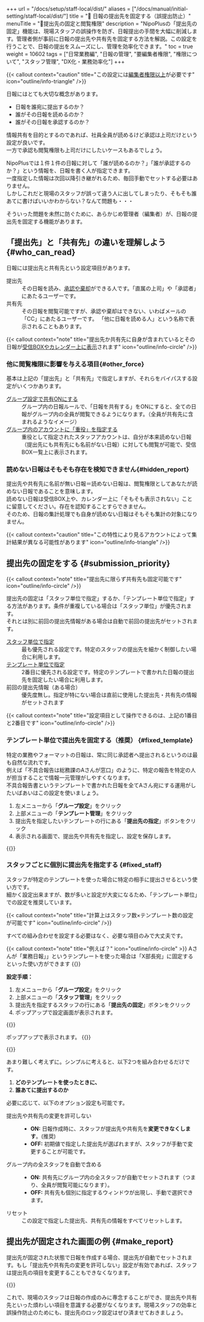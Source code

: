 +++
url = "/docs/setup/staff-local/dist/"
aliases = ["/docs/manual/initial-setting/staff-local/dist/"]
title = "🔐 日報の提出先を固定する（誤提出防止）"
menuTitle = "🔐提出先の固定と閲覧権限"
description = "NipoPlusの「提出先の固定」機能は、現場スタッフの誤操作を防ぎ、日報提出の手間を大幅に削減します。管理者側が事前に日報の提出先や共有先を固定する方法を解説。この設定を行うことで、日報の提出をスムーズにし、管理を効率化できます。"
toc = true
weight = 10602
tags = ["日常業務編", "日報の管理", "要編集者権限", "権限について", "スタッフ管理", "DX化・業務効率化"]
+++

{{< callout context="caution" title="この設定には[編集者権限以上](/docs/setup/staff-global/rank/#manager)が必要です" icon="outline/info-triangle" />}}

日報にはとても大切な概念があります。

- 日報を誰宛に提出するのか？
- 誰がその日報を読めるのか？
- 誰がその日報を承認するのか？

情報共有を目的とするのであれば、社員全員が読めるけど承認は上司だけという設定が良いです。  
一方で承認も閲覧権限も上司だけにしたいケースもあるでしょう。

NipoPlusでは１件１件の日報に対して「誰が読めるのか？」「誰が承認するのか？」という情報を、日報を書く人が指定できます。  
一度指定した情報は次回以降引き継がれるため、毎回手動でセットする必要はありません。  
しかしこれだと現場のスタッフが誤って違う人に出してしまったり、そもそも誰あてに書けばいいかわからない？なんて問題も・・・

そういった問題を未然に防ぐために、あらかじめ管理者（編集者）が、日報の提出先を固定する機能があります。

## 「提出先」と「共有先」の違いを理解しよう {#who_can_read}

日報には提出先と共有先という設定項目があります。

<dl class="basic">
<dt>提出先</dt>
<dd>
    その日報を読み、<a href="/docs/manual/read-report/state/#agree">承認や棄却</a>ができる人です。「直属の上司」や「承認者」にあたるユーザーです。
</dd>
<dt>共有先</dt>
<dd>
    その日報を閲覧可能ですが、承認や棄却はできない、いわばメールの「CC」にあたるユーザーです。
    「他に日報を読める人」という名称で表示されることもあります。
</dd>
</dl>

{{< callout context="note" title="提出先か共有先に自身が含まれているとその日報が[受信BOXやカレンダー上に表示](/docs/manual/read-report/list/)されます" icon="outline/info-circle" />}}

### 他に閲覧権限に影響を与える項目{#other_force}

基本は上記の「提出先」と「共有先」で指定しますが、それらをバイパスする設定がいくつかあります。

<dl class="basic">
<dt><a href="/docs/setup/setting-group/#reportShare">グループ設定で共有ONにする</a></dt>
<dd>グループ内の日報ルールで、「日報を共有する」をONにすると、全ての日報がグループ内の全員が閲覧できるようになります。（全員が共有先に含まれるようなイメージ）</dd>
<dt><a href="/docs/setup/staff-local/_about/#staff_list_fields">グループ内のアカウントに「重役」を指定する</a></dt>
<dd>重役として指定されたスタッフアカウントは、自分が本来読めない日報（提出先にも共有先にも名前がない日報）に対しても閲覧が可能で、受信BOX一覧上に表示されます。</dd>
</dl>

### 読めない日報はそもそも存在を検知できません{#hidden_report}

提出先や共有先に名前が無い日報＝読めない日報は、閲覧権限としてあなたが読めない日報であることを意味します。  
読めない日報は受信BOX上や、カレンダー上に「そもそも表示されない」ことに留意してください。存在を認知することすらできません。  
そのため、日報の集計処理でも自身が読めない日報はそもそも集計の対象になりません。

{{< callout context="caution" title="この特性により見るアカウントによって集計結果が異なる可能性があります" icon="outline/info-triangle" />}}

## 提出先の固定をする {#submission_priority}

{{< callout context="note" title="提出先に限らず共有先も固定可能です" icon="outline/info-circle" />}}

提出先の固定は「スタッフ単位で指定」するか、「テンプレート単位で指定」する方法があります。条件が重複している場合は「スタッフ単位」が優先されます。  
それとは別に前回の提出先情報がある場合は自動で前回の提出先がセットされます。

<dl class="basic">
<dt><a href="#fixed_staff">スタッフ単位で指定</a></dt>
<dd>最も優先される設定です。特定のスタッフの提出先を細かく制御したい場合に利用します。</dd>
<dt><a href="#fixed_template">テンプレート単位で指定</a></dt>
<dd>2番目に優先される設定です。特定のテンプレートで書かれた日報の提出先を固定したい場合に利用します。</dd>
<dt>前回の提出先情報（ある場合）</dt>
<dd>優先度無し。指定が特にない場合は直前に使用した提出先・共有先の情報がセットされます</dd>
</dl>

{{< callout context="note" title="設定項目として操作できるのは、上記の1番目と2番目です" icon="outline/info-circle" />}}

### テンプレート単位で提出先を固定する（推奨） {#fixed_template}

特定の業務やフォーマットの日報は、常に同じ承認者へ提出されるというのは最も自然な流れです。  
例えば「不具合報告は総務課のAさんが窓口」のように、特定の報告を特定の人が担当することで情報一元管理がしやすくなります。  
不具合報告書というテンプレートで書かれた日報を全てAさん宛にする運用がしたいばあいはこの設定を使いましょう。

1.  左メニューから「**グループ設定**」をクリック
2.  上部メニューの「**テンプレート管理**」をクリック
3.  提出先を指定したいテンプレートの行にある「**提出先の指定**」ボタンをクリック
4.  表示される画面で、提出先や共有先を指定し、設定を保存します。

{{<iTablet filename="img/template-dist-lock" msg="交通費精算書は経理のBさん。みたいな感じね" alice="shield">}}

### スタッフごとに個別に提出先を指定する {#fixed_staff}

スタッフが特定のテンプレートを使った場合に特定の相手に提出させるという使い方です。  
細かく設定出来ますが、数が多いと設定が大変になるため、「テンプレート単位」での設定を推奨しています。

{{< callout context="note" title="計算上はスタッフ数×テンプレート数の設定が可能です" icon="outline/info-circle" />}}

すべての組み合わせを設定する必要はなく、必要な項目のみで大丈夫です。

{{< callout context="note" title="例えば？" icon="outline/info-circle" >}}
Aさんが「業務日報」」というテンプレートを使った場合は「X部長宛」に固定するといった使い方ができます
{{</callout>}}

**設定手順：**

1.  左メニューから「**グループ設定**」をクリック
2.  上部メニューの「**スタッフ管理**」をクリック
3.  提出先を指定するスタッフの行にある「**提出先の固定**」ボタンをクリック
4.  ポップアップで設定画面が表示されます。

{{<icatch filename="img/dist-setting2" msg="テンプレート単位の設定があったとしてもこっちが優先されるよ" alice="shield">}}

ポップアップで表示されます。
{{<nextArrow>}}

{{<icatch filename="img/dist-detail2" msg="【誰が】【どのテンプレートを使ったとき】【誰に出すのか】を設定するよ" alice="shield">}}

あまり難しく考えずに。シンプルに考えると、以下2つを組み合わせるだけです。

1.  **どのテンプレートを使ったときに、**
2.  **誰あてに提出するのか**

必要に応じて、以下のオプション設定も可能です。

<dl class="basic">
<dt>提出先や共有先の変更を許可しない</dt>
<dd>
    <ul>
        <li><strong>ON:</strong> 日報作成時に、スタッフが提出先や共有先を<strong>変更できなくします</strong>。(推奨)</li>
        <li><strong>OFF:</strong> 初期値で指定した提出先が選ばれますが、スタッフが手動で変更することが可能です。</li>
    </ul>
</dd>
<dt>グループ内の全スタッフを自動で含める</dt>
<dd>
    <ul>
        <li><strong>ON:</strong> 共有先にグループ内の全スタッフが自動でセットされます（つまり、全員が閲覧可能になります）。</li>
        <li><strong>OFF:</strong> 共有先も個別に指定するウィンドウが出現し、手動で選択できます。</li>
    </ul>
</dd>
<dt>リセット</dt>
<dd>
    この設定で指定した提出先、共有先の情報をすべてリセットします。
</dd>
</dl>

## 提出先が固定された画面の例 {#make_report}

提出先が固定された状態で日報を作成する場合、提出先が自動でセットされます。もし「提出先や共有先の変更を許可しない」設定が有効であれば、スタッフは提出先の項目を変更することもできなくなります。

{{<icatch filename="img/dist-locked" msg="間違えて変更できないから安心" alice="ok">}}

これで、現場のスタッフは日報の作成のみに専念することができ、提出先や共有先といった煩わしい項目を意識する必要がなくなります。現場スタッフの効率と誤操作防止のためにも、提出先のロック設定はぜひ済ませておきましょう。
